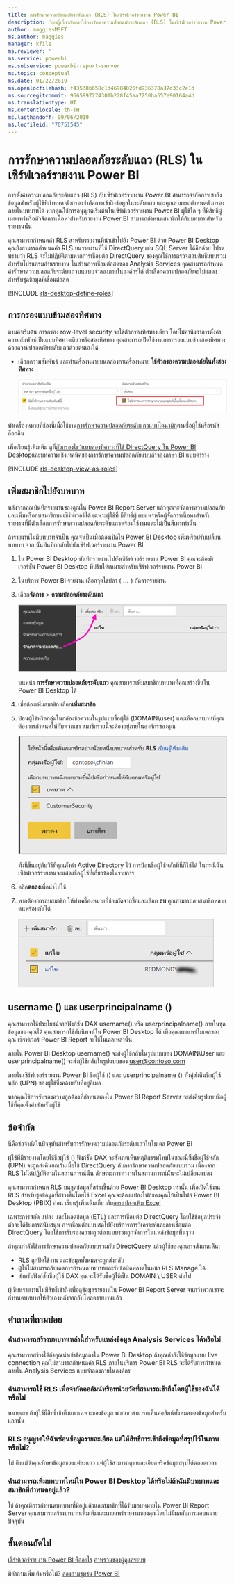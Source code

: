 ```yaml
---
title: การรักษาความปลอดภัยระดับแถว (RLS) ในเซิร์ฟเวอร์รายงาน Power BI
description: เรียนรู้เกี่ยวกับการใช้การรักษาความปลอดภัยระดับแถว (RLS) ในเซิร์ฟเวอร์รายงาน Power BI
author: maggiesMSFT
ms.author: maggies
manager: kfile
ms.reviewer: ''
ms.service: powerbi
ms.subservice: powerbi-report-server
ms.topic: conceptual
ms.date: 01/22/2019
ms.openlocfilehash: f43538b658c1d46984026fd936378a37d33c2e1d
ms.sourcegitcommit: 9665997274301b228f45aa7250ba557e90164a4d
ms.translationtype: HT
ms.contentlocale: th-TH
ms.lasthandoff: 09/06/2019
ms.locfileid: "70751545"
---
```

# <a name="row-level-security-rls-in-power-bi-report-server"></a>การรักษาความปลอดภัยระดับแถว (RLS) ในเซิร์ฟเวอร์รายงาน Power BI

การตั้งค่าความปลอดภัยระดับแถว (RLS) กับเซิร์ฟเวอร์รายงาน Power BI สามารถจำกัดการเข้าถึงข้อมูลสำหรับผู้ใช้ที่กำหนด ตัวกรองจำกัดการเข้าถึงข้อมูลในระดับแถว และคุณสามารถกำหนดตัวกรองภายในบทบาทได้  หากคุณใช้การอนุญาตเริ่มต้นในเซิร์ฟเวอร์รายงาน Power BI ผู้ใช้ใด ๆ ที่มีสิทธิ์ผู้เผยแพร่หรือตัวจัดการเนื้อหาสำหรับรายงาน Power BI สามารถกำหนดสมาชิกให้กับบทบาทสำหรับรายงานนั้น    

คุณสามารถกำหนดค่า RLS สำหรับรายงานที่นำเข้าไปยัง Power BI ด้วย Power BI Desktop คุณยังสามารถกำหนดค่า RLS บนรายงานที่ใช้ DirectQuery เช่น SQL Server ได้อีกด้วย  โปรดทราบว่า RLS จะไม่ปฏิบัติตามหากการเชื่อมต่อ DirectQuery ของคุณใช้การตรวจสอบสิทธิ์แบบรวมสำหรับโปรแกรมอ่านรายงาน ในส่วนการเชื่อมต่อสดของ Analysis Services คุณสามารถกำหนดค่ารักษาความปลอดภัยระดับแถวบนแบบจำลองภายในองค์กรได้ ตัวเลือกความปลอดภัยจะไม่แสดงสำหรับชุดข้อมูลที่เชื่อมต่อสด 

[!INCLUDE [rls-desktop-define-roles](../includes/rls-desktop-define-roles.md)]

## <a name="bidirectional-cross-filtering"></a>การกรองแบบข้ามสองทิศทาง

ตามค่าเริ่มต้น การกรอง row-level security จะใช้ตัวกรองทิศทางเดียว โดยไม่คำนึงว่าการตั้งค่าความสัมพันธ์เป็นแบบทิศทางเดียวหรือสองทิศทาง คุณสามารถเปิดใช้งานการกรองแบบข้ามสองทิศทาง ด้วยความปลอดภัยระดับแถวด้วยตนเองได้

- เลือกความสัมพันธ์ และทำเครื่องหมายบนกล่องกาเครื่องหมาย **ใช้ตัวกรองความปลอดภัยในทั้งสองทิศทาง** 

    ![ใช้ตัวกรองความปลอดภัย](media/row-level-security-report-server/rls-apply-security-filter.png)

ทำเครื่องหมายที่ช่องนี้เมื่อใช้งาน[การรักษาความปลอดภัยระดับแถวแบบไดนามิก](https://docs.microsoft.com/analysis-services/tutorial-tabular-1200/supplemental-lesson-implement-dynamic-security-by-using-row-filters)ตามชื่อผู้ใช้หรือรหัสล็อกอิน 

เพื่อเรียนรู้เพิ่มเติม ดูที่[ตัวกรองไขว้แบบสองทิศทางที่ใช้ DirectQuery ใน Power BI Desktop](../desktop-bidirectional-filtering.md)และบทความเชิงเทคนิคของ[การรักษาความปลอดภัยแบบลำจองภาษา BI แบบตาราง](http://download.microsoft.com/download/D/2/0/D20E1C5F-72EA-4505-9F26-FEF9550EFD44/Securing%20the%20Tabular%20BI%20Semantic%20Model.docx)

[!INCLUDE [rls-desktop-view-as-roles](../includes/rls-desktop-view-as-roles.md)]


## <a name="add-members-to-roles"></a>เพิ่มสมาชิกไปยังบทบาท 

หลังจากคุณบันทึกรายงานของคุณใน Power BI Report Server แล้วคุณจะจัดการความปลอดภัยและเพิ่มหรือลบสมาชิกบนเซิร์ฟเวอร์ได้ เฉพาะผู้ใช้ที่ มีสิทธิ์ผู้เผยแพร่หรือผู้จัดการเนื้อหาสำหรับรายงานที่มีตัวเลือกการรักษาความปลอดภัยระดับแถวพร้อมใช้งานและไม่เป็นสีเทาเท่านั้น

 ถ้ารายงานไม่มีบทบาทจำเป็น คุณจำเป็นเมื่อต้องเปิดใน Power BI Desktop เพิ่มหรือปรับเปลี่ยนบทบาท จาก นั้นบันทึกกลับไปยังเซิร์ฟเวอร์รายงาน Power BI 

1. ใน Power BI Desktop บันทึกรายงานไปยังเซิร์ฟเวอร์รายงาน Power BI คุณจะต้องมีเวอร์ชั่น Power BI Desktop ที่ปรับให้เหมาะสำหรับเซิร์ฟเวอร์รายงาน Power BI
2. ในบริการ Power BI รายงาน เลือกจุดไข่ปลา ( **...** ) ถัดจากรายงาน 

3. เลือก**จัดการ** > **ความปลอดภัยระดับแถว** 

     ![จัดการความปลอดภัยระดับแถว](media/row-level-security-report-server/power-bi-report-server-rls-dialog.png)

    บนหน้า **การรักษาความปลอดภัยระดับแถว** คุณสามารถเพิ่มสมาชิกบทบาทที่คุณสร้างขึ้นใน Power BI Desktop ได้

5. เมื่อต้องเพิ่มสมาชิก เลือก**เพิ่มสมาชิก**

1. ป้อนผู้ใช้หรือกลุ่มในกล่องข้อความในรูปแบบชื่อผู้ใช้ (DOMAIN\user) และเลือกบทบาทที่คุณต้องการกำหนดให้กับพวกเขา สมาชิกรายนี้จะต้องอยู่ภายในองค์กรของคุณ   

    ![เพิ่มสมาชิกไปยังบทบาท](media/row-level-security-report-server/power-bi-report-server-add-members.png)

    ทั้งนี้ขึ้นอยู่กับวิธีที่คุณตั้งค่า Active Directory ไว้ การป้อนชื่อผู้ใช้หลักที่นี่ก็ใช้ได้ ในกรณีนั้น เซิร์ฟเวอร์รายงานจะแสดงชื่อผู้ใช้ที่เกี่ยวข้องในรายการ

1. คลิก**ตกลง**เพื่อนำไปใช้   

8. หากต้องการลบสมาชิก ให้ทำเครื่องหมายที่ช่องถัดจากชื่อและเลือก **ลบ**  คุณสามารถลบสมาชิกหลายคนพร้อมกันได้ 

    ![ลบสมาชิก](media/row-level-security-report-server/power-bi-report-server-delete-members.png)


## <a name="username-and-userprincipalname"></a>username () และ userprincipalname ()

คุณสามารถใช้ประโยชน์จากฟังก์ชัน DAX username() หรือ userprincipalname() ภายในชุดข้อมูลของคุณได้ คุณสามารถใช้กับนิพจน์ใน Power BI Desktop ได้ เมื่อคุณเผยแพร่โมเดลของคุณ เซิร์ฟเวอร์ Power BI Report จะใช้โมเดลเหล่านั้น

ภายใน Power BI Desktop username() จะส่งผู้ใช้กลับในรูปแบบของ DOMAIN\User และ userprincipalname() จะส่งผู้ใช้กลับในรูปแบบของ user@contoso.com

ภายในเซิร์ฟเวอร์รายงาน Power BI ชื่อผู้ใช้ () และ userprincipalname () ทั้งคู่ส่งคืนชื่อผู้ใช้หลัก (UPN) ของผู้ใช้ซึ่งคล้ายกับที่อยู่อีเมล

หากคุณใช้การรับรองความถูกต้องที่กำหนดเองใน Power BI Report Server จะส่งคืนรูปแบบชื่อผู้ใช้ที่คุณตั้งค่าสำหรับผู้ใช้  

## <a name="limitations"></a>ข้อจำกัด 

นี่คือข้อจำกัดในปัจจุบันสำหรับการรักษาความปลอดภัยระดับแถวในโมเดล Power BI 

ผู้ใช้ที่มีรายงานโดยใช้ชื่อผู้ใช้ () ฟังก์ชั่น DAX จะสังเกตเห็นพฤติกรรมใหม่ในขณะนี้ซึ่งชื่อผู้ใช้หลัก (UPN) จะถูกส่งคืนยกเว้นเมื่อใช้ DirectQuery กับการรักษาความปลอดภัยแบบรวม  เนื่องจาก RLS ไม่ได้ปฏิบัติตามในสถานการณ์นั้น ลักษณะการทำงานในสถานการณ์นั้นจะไม่เปลี่ยนแปลง

คุณสามารถกำหนด RLS บนชุดข้อมูลที่สร้างขึ้นด้วย Power BI Desktop เท่านั้น เพื่อเปิดใช้งาน RLS สำหรับชุดข้อมูลที่สร้างขึ้นโดยใช้ Excel คุณจะต้องแปลงไฟล์ของคุณให้เป็นไฟล์ Power BI Desktop (PBIX) ก่อน เรียนรู้เพิ่มเติมเกี่ยวกับ[การแปลงแฟ้ม Excel](../desktop-import-excel-workbooks.md)

เฉพาะการสกัด แปลง และโหลดข้อมูล (ETL) และการเชื่อมต่อ DirectQuery โดยใช้ข้อมูลประจำตัวจะได้รับการสนับสนุน การเชื่อมต่อแบบสดไปยังบริการการวิเคราะห์และการเชื่อมต่อ DirectQuery โดยใช้การรับรองความถูกต้องแบบรวมถูกจัดการในแหล่งข้อมูลพื้นฐาน 

ถ้าคุณกำลังใช้การรักษาความปลอดภัยแบบรวมกับ DirectQuery แล้วผู้ใช้ของคุณอาจสังเกตเห็น:
- RLS ถูกปิดใช้งาน และข้อมูลทั้งหมดจะถูกส่งกลับ
- ผู้ใช้ไม่สามารถอัปเดตการกำหนดบทบาทและรับข้อผิดพลาดในหน้า RLS Manage ได้
- สำหรับฟังก์ชั่นชื่อผู้ใช้ DAX คุณจะได้รับชื่อผู้ใช้เป็น DOMAIN \ USER ต่อไป 

ผู้เขียนรายงานไม่มีสิทธิ์เข้าถึงเพื่อดูข้อมูลรายงานใน Power BI Report Server จนกว่าพวกเขาจะกำหนดบทบาทให้ตัวเองหลังจากอัปโหลดรายงานแล้ว 

 

## <a name="faq"></a>คำถามที่ถามบ่อย 

### <a name="can-i-create-these-roles-for-analysis-services-data-sources"></a>ฉันสามารถสร้างบทบาทเหล่านี้สำหรับแหล่งข้อมูล Analysis Services ได้หรือไม่ 

คุณสามารถสร้างได้ถ้าคุณนำเข้าข้อมูลลงใน Power BI Desktop ถ้าคุณกำลังใช้ข้อมูลแบบ live connection คุณไม่สามารถกำหนดค่า RLS ภายในบริการ Power BI RLS จะได้รับการกำหนดภายใน Analysis Services แบบจำลองภายในองค์กร 

### <a name="can-i-use-rls-to-limit-the-columns-or-measures-accessible-by-my-users"></a>ฉันสามารถใช้ RLS เพื่อจำกัดคอลัมน์หรือหน่วยวัดที่สามารถเข้าถึงโดยผู้ใช้ของฉันได้หรือไม่ 

หมายเลข ถ้าผู้ใช้มีสิทธิ์เข้าถึงแถวเฉพาะของข้อมูล พวกเขาสามารถเห็นคอลัมน์ทั้งหมดของข้อมูลสำหรับแถวนั้น 

### <a name="does-rls-let-me-hide-detailed-data-but-give-access-to-data-summarized-in-visuals"></a>RLS อนุญาตให้ฉันซ่อนข้อมูลรายละเอียด แต่ให้สิทธิ์การเข้าถึงข้อมูลที่สรุปไว้ในภาพหรือไม่? 

ไม่ ถึงแม่ว่าคุณรักษาข้อมูลของแต่ละแถว แต่ผู้ใช้สามารถดูรายละเอียดหรือข้อมูลสรุปได้ตลอดเวลา 

### <a name="can-i-add-new-roles-in-power-bi-desktop-if-i-already-have-existing-roles-and-members-assigned"></a>ฉันสามารถเพิ่มบทบาทใหม่ใน Power BI Desktop ได้หรือไม่ถ้าฉันมีบทบาทและสมาชิกที่กำหนดอยู่แล้ว? 

ใช่ ถ้าคุณมีการกำหนดบทบาทที่มีอยู่แล้วและสมาชิกที่ได้รับมอบหมายใน Power BI Report Server คุณสามารถสร้างบทบาทเพิ่มเติมและเผยแพร่รายงานของคุณโดยไม่มีผลกับการมอบหมายปัจจุบัน 
 

## <a name="next-steps"></a>ขั้นตอนถัดไป

[เซิร์ฟเวอร์รายงาน Power BI คืออะไร](get-started.md) 
[ภาพรวมของผู้ดูแลระบบ](admin-handbook-overview.md)  

มีคำถามเพิ่มเติมหรือไม่? [ลองถามชุมชน Power BI](https://community.powerbi.com/)
